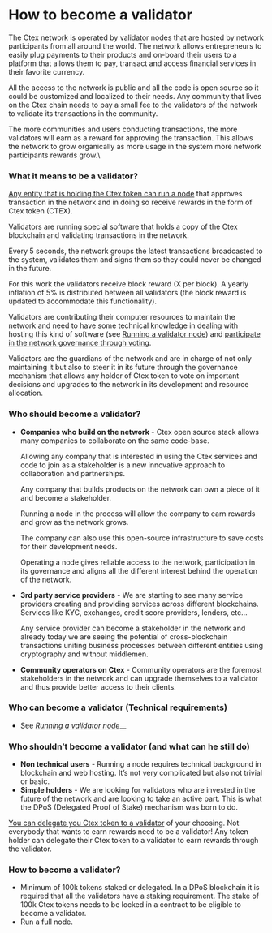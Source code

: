# How to become a validator

The Ctex network is operated by validator nodes that are hosted by network participants from all around the world. The network allows entrepreneurs to easily plug payments to their products and on-board their users to a platform that allows them to pay, transact and access financial services in their favorite currency.&#x20;

All the access to the network is public and all the code is open source so it could be customized and localized to their needs. Any community that lives on the Ctex chain needs to pay a small fee to the validators of the network to validate its transactions in the community.

The more communities and users conducting transactions, the more validators will earn as a reward for approving the transaction. This allows the network to grow organically as more usage in the system more network participants rewards grow.\


### What it means to be a validator?

[Any entity that is holding the Ctex token can run a node](broken-reference) that approves transaction in the network and in doing so receive rewards in the form of Ctex token (CTEX).

Validators are running special software that holds a copy of the Ctex blockchain and validating transactions in the network.

Every 5 seconds, the network groups the latest transactions broadcasted to the system, validates them and signs them so they could never be changed in the future.

For this work the validators receive block reward (X per block). A yearly inflation of 5% is distributed between all validators (the block reward is updated to accommodate this functionality).

Validators are contributing their computer resources to maintain the network and need to have some technical knowledge in dealing with hosting this kind of software (see [Running a validator node](broken-reference)) and [participate in the network governance through voting](broken-reference).

Validators are the guardians of the network and are in charge of not only maintaining it but also to steer it in its future through the governance mechanism that allows any holder of Ctex token to vote on important decisions and upgrades to the network in its development and resource allocation.

### Who should become a validator?

*   **Companies who build on the network** - Ctex open source stack allows many companies to collaborate on the same code-base.

    Allowing any company that is interested in using the Ctex services and code to join as a stakeholder is a new innovative approach to collaboration and partnerships.

    Any company that builds products on the network can own a piece of it and become a stakeholder.

    Running a node in the process will allow the company to earn rewards and grow as the network grows.

    The company can also use this open-source infrastructure to save costs for their development needs.

    Operating a node gives reliable access to the network, participation in its governance and aligns all the different interest behind the operation of the network.
*   **3rd party service providers** - We are starting to see many service providers creating and providing services across different blockchains. Services like KYC, exchanges, credit score providers, lenders, etc…

    Any service provider can become a stakeholder in the network and already today we are seeing the potential of cross-blockchain transactions uniting business processes between different entities using cryptography and without middlemen.
* **Community operators on Ctex** - Community operators are the foremost stakeholders in the network and can upgrade themselves to a validator and thus provide better access to their clients.&#x20;

### Who can become a validator (Technical requirements)

* See [_Running a validator node_](broken-reference)__

### Who shouldn’t become a validator (and what can he still do)

* **Non technical users** - Running a node requires technical background in blockchain and web hosting. It’s not very complicated but also not trivial or basic.
* **Simple holders** - We are looking for validators who are invested in the future of the network and are looking to take an active part. This is what the DPoS (Delegated Proof of Stake) mechanism was born to do.

[You can delegate you Ctex token to a validator](broken-reference) of your choosing. Not everybody that wants to earn rewards need to be a validator! Any token holder can delegate their Ctex token to a validator to earn rewards through the validator.

### How to become a validator?

* Minimum of 100k tokens staked or delegated. In a DPoS blockchain it is required that all the validators have a staking requirement. The stake of 100k Ctex tokens needs to be locked in a contract to be eligible to become a validator.
* Run a full node.
